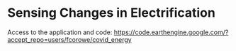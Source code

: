 # Sensing Changes in Electrification

Access to the application and code: https://code.earthengine.google.com/?accept_repo=users/fcorowe/covid_energy
